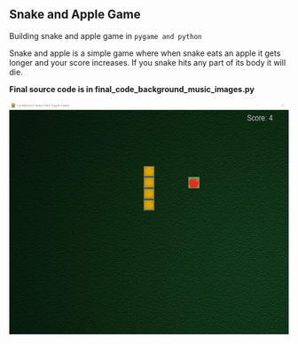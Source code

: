 ## Snake and Apple Game
Building snake and apple game in `pygame and python`

Snake and apple is a simple game where when snake eats an apple it gets longer and your score increases. If you snake hits any part of its body it will die.

**Final source code is in final_code_background_music_images.py**

![](game_preview.gif)



